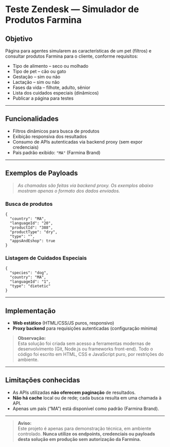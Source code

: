 # Teste Zendesk — Simulador de Produtos Farmina

## Objetivo

Página para agentes simularem as características de um pet (filtros) e consultar produtos Farmina para o cliente, conforme requisitos:

- Tipo de alimento – seco ou molhado
- Tipo de pet – cão ou gato
- Gestação – sim ou não
- Lactação – sim ou não
- Fases da vida – filhote, adulto, sênior
- Lista dos cuidados especiais (dinâmicos)
- Publicar a página para testes

---

## Funcionalidades

- Filtros dinâmicos para busca de produtos
- Exibição responsiva dos resultados
- Consumo de APIs autenticadas via backend proxy (sem expor credenciais)
- País padrão exibido: `"MA"` (Farmina Brand)

---

## Exemplos de Payloads

> *As chamadas são feitas via backend proxy. Os exemplos abaixo mostram apenas o formato dos dados enviados.*

### Busca de produtos

~~~
{
  "country": "MA",
  "languageId": "20",
  "productId": "388",
  "productType": "dry",
  "type": "",
  "appsAndEshop": true
}
~~~

### Listagem de Cuidados Especiais

~~~
{
  "species": "dog",
  "country": "MA",
  "languageId": "1",
  "type": "dietetic"
}
~~~

---

## Implementação

- **Web estático** (HTML/CSS/JS puros, responsivo)
- **Proxy backend** para requisições autenticadas (configuração mínima)

> **Observação:**  
> Esta solução foi criada sem acesso a ferramentas modernas de desenvolvimento (Git, Node.js ou frameworks front-end). Todo o código foi escrito em HTML, CSS e JavaScript puro, por restrições do ambiente.

---

## Limitações conhecidas

- As APIs utilizadas **não oferecem paginação** de resultados.
- **Não há cache** local ou de rede; cada busca resulta em uma chamada à API.
- Apenas um país (“MA”) está disponível como padrão (Farmina Brand).

---

> **Aviso:**  
> Este projeto é apenas para demonstração técnica, em ambiente controlado. **Nunca utilize os endpoints, credenciais ou payloads desta solução em produção sem autorização da Farmina.**
